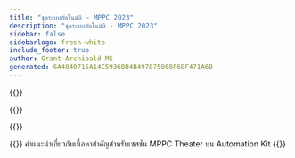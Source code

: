 ```yaml
---
title: "ชุดระบบอัตโนมัติ - MPPC 2023"
description: "ชุดระบบอัตโนมัติ - MPPC 2023"
sidebar: false
sidebarlogo: fresh-white
include_footer: true
author: Grant-Archibald-MS
generated: 6A4840715A14C5936BD4B497875868F6BF471A6B
---
```


{{<slideStyles>}}

{{<presentationStyles>}}

{{<presentation slides="1">}}

{{<slide id="slide1" cdnVideo="Automation-Kit-Theater-Session.mp4?v=1" cdnVtt="Automation-Kit-Theater-Session.vtt" description="Walkthrough of key content for MPPC Theater session on Automation Kit" >}}
คําแนะนําเกี่ยวกับเนื้อหาสําคัญสําหรับเซสชัน MPPC Theater บน Automation Kit
{{</slide>}}
